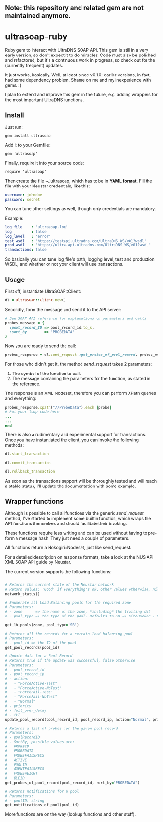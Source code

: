 ## Note: this repository and related gem are not maintained anymore.

ultrasoap-ruby
==============

Ruby gem to interact with UltraDNS SOAP API.
This gem is still in a very early version, so don't expect it to do miracles.
Code must also be polished and refactored, but it's a continuous work in progress, so check out for the (currently frequent) updates.

It just works, basically. Well, at least since v0.1.0: earlier versions, in fact, had some dependency problem. Shame on me and my inexperience with gems. :(

I plan to extend and improve this gem in the future, e.g. adding wrappers for the most important UltraDNS functions.

Install
-------

Just run:

```
gem install ultrasoap
```

Add it to your Gemfile:

```
gem 'ultrasoap'
```

Finally, require it into your source code:

```
require 'ultrasoap'
```

Then create the file ~/.ultrasoap, which has to be in **YAML format**.
Fill the file with your Neustar credentials, like this:

```yaml
username: johndoe
password: secret
```

You can tune other settings as well, though only credentials are mandatory.

Example:

```yaml
log_file    : 'ultrasoap.log'
log         : false
log_level   : 'error'
test_wsdl   : 'https://testapi.ultradns.com/UltraDNS_WS/v01?wsdl'
prod_wsdl   : 'https://ultra-api.ultradns.com/UltraDNS_WS/v01?wsdl'
transactions: false
```

So basically you can tune log_file's path, logging level, test and production WSDL, and whether or not your client will use transactions.

Usage
-----

First off, instantiate UltraSOAP::Client:

```ruby
dl = UltraSOAP::Client.new()
```

Secondly, form the message and send it to the API server:

```ruby
# See SOAP API reference for explanations on parameters and calls
probes_message = {
  :pool_record_ID => pool_record_id.to_s,
  :sort_by        => 'PROBEDATA'
}
```

Now you are ready to send the call:

```ruby
probes_response = dl.send_request :get_probes_of_pool_record, probes_message
```

For those who didn't get it, the method *send_request* takes 2 parameters:
1) The symbol of the function to call.
2) The message containing the parameters for the function, as stated in the reference.

The response is an XML Nodeset, therefore you can perform XPath queries and everything:

```ruby
probes_response.xpath("//ProbeData").each |probe|
# Put your loop code here
...
...
end
```

There is also a rudimentary and experimental support for transactions.
Once you have instantiated the client, you can invoke the following methods:

```ruby
dl.start_transaction

dl.commit_transaction

dl.rollback_transaction
```

As soon as the transactions support will be thoroughly tested and will reach a stable status, I'll update the documentation with some example.

Wrapper functions
-----------------

Although is possible to call all functions via the generic *send_request* method, I've started to implement some builtin function, which wraps the API functions themselves and should facilitate their invoking.

These functions require less writing and can be used without having to pre-form a message hash. They just need a couple of parameters.

All functions return a Nokogiri::Nodeset, just like send_request.

For a detailed description on response formats, take a look at the NUS API XML SOAP API guide by Neustar.

The current version supports the following functions:

```ruby

# Returns the current state of the Neustar network
# Return values: 'Good' if everything's ok, other values otherwise, nil in case of exceptions
network_status()

# Enumerate all Load Balancing pools for the required zone
# Parameters:
# - zone      => the name of the zone, *including* the trailing dot
# - pool_type => the type of the pool. Defaults to SB => SiteBacker . See the reference manual to learn more.

get_lb_pools(zone, pool_type='SB')

# Returns all the records for a certain load balancing pool
# Parameters:
# - pool_id => the ID of the pool
get_pool_records(pool_id)

# Update data for a Pool Record
# Returns true if the update was successful, false otherwise
# Parameters:
# - pool_record_id
# - pool_record_ip
# - action:
#   - "ForceActive-Test"
#   - "ForceActive-NoTest"
#   - "ForceFail-Test"
#   - "ForceFail-NoTest"
#   - "Normal"
# - priority
# - fail_over_delay
# - ttl
update_pool_record(pool_record_id, pool_record_ip, action="Normal", priority="1", fail_over_delay="0", ttl="60")

# Returns a list of probes for the given pool record
# Parameters:
# - poolRecordID
# - SortBy, possible values are: 
#   PROBEID
#   PROBEDATA
#   PROBEFAILSPECS
#   ACTIVE
#   POOLID
#   AGENTFAILSPECS
#   PROBEWEIGHT
#   BLEID
get_probes_of_pool_record(pool_record_id, sort_by="PROBEDATA")

# Returns notifications for a pool
# Parameters:
# - poolID: string
get_notifications_of_pool(pool_id)

```

More functions are on the way (lookup functions and other stuff).

